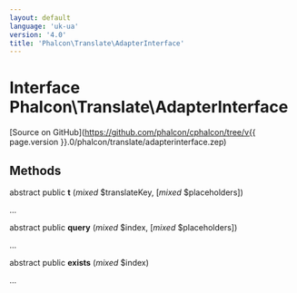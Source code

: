 ```yaml
---
layout: default
language: 'uk-ua'
version: '4.0'
title: 'Phalcon\Translate\AdapterInterface'
---
```

# Interface **Phalcon\Translate\AdapterInterface**

[Source on GitHub](https://github.com/phalcon/cphalcon/tree/v{{ page.version }}.0/phalcon/translate/adapterinterface.zep)

## Methods

abstract public **t** (*mixed* $translateKey, [*mixed* $placeholders])

...

abstract public **query** (*mixed* $index, [*mixed* $placeholders])

...

abstract public **exists** (*mixed* $index)

...